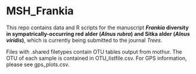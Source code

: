 # MSH_Frankia
This repo contains data and R scripts for the manuscript <b><i>Frankia</i> diversity in sympatrically-occurring red alder (<i>Alnus rubra</i>) and Sitka alder (<i>Alnus viridis</i>)</b>, which is currently being submitted to the journal <i>Trees</i>.

Files with .shared filetypes contain OTU tables output from mothur.
The OTU of each sample is contained in OTU_listfile.csv.
For GPS information, please see gps_plots.csv.
